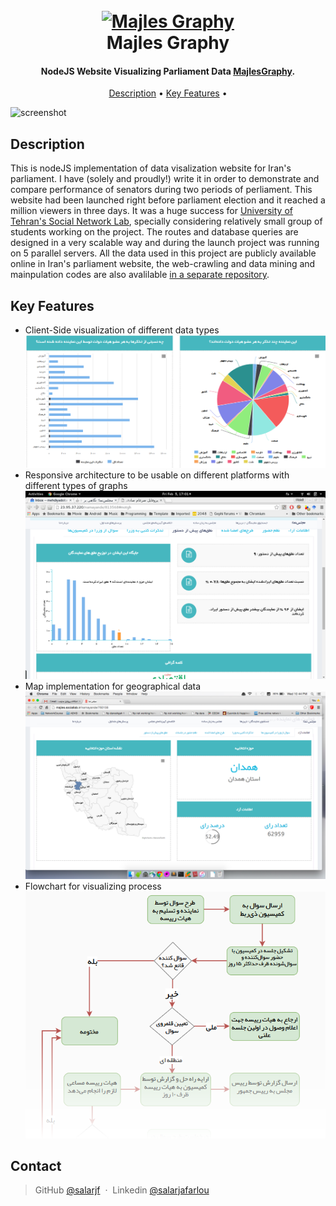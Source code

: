 <h1 align="center">
  <br>
  <a href="http://www.amitmerchant.com/electron-markdownify"><img src="http://majles.sociallab.ir/img/social_logo.png" alt="Majles Graphy" width="200"></a>
  <br>
  Majles Graphy
  <br>
</h1>

<h4 align="center">NodeJS Website Visualizing Parliament Data   <a href="http://majles.sociallab.ir/" target="_blank">MajlesGraphy</a>.</h4>


<p align="center">
  <a href="#how-to-use">Description</a> •
  <a href="#key-features">Key Features</a> •
</p>

![screenshot](http://majles.sociallab.ir/img/1.jpg)



## Description
This is nodeJS implementation of data visalization website for Iran's parliament. I have (solely and proudly!) write it in order to demonstrate and compare performance of senators during two periods of perliament. This website had been launched right before parliament election and it reached a million viewers in three days. It was a huge success for [University of Tehran's Social Network Lab](http://sociallab.ir/), specially considering relatively small group of students working on the project. The routes and database queries are designed in a very scalable way and during the launch project was running on 5 parallel servers. 
 All the data used in this project are publicly available online in Iran's parliament website, the web-crawling and data mining and mainpulation codes are also avalilable [in a separate repository](asd).

## Key Features

* Client-Side visualization of different data types
![](https://github.com/salarjf/parliament-visualization/blob/master/screenshots/Picture1.png)
* Responsive architecture to be usable on different platforms with different types of graphs
![](https://github.com/salarjf/parliament-visualization/blob/master/screenshots/picture3.png)
* Map implementation for geographical data
![](https://github.com/salarjf/parliament-visualization/blob/master/screenshots/picture2.png)
* Flowchart for visualizing process
![](https://github.com/salarjf/parliament-visualization/blob/master/screenshots/picture5.png)



## Contact
> GitHub [@salarjf](https://github.com/salarjf) &nbsp;&middot;&nbsp;
> Linkedin [@salarjafarlou](https://www.linkedin.com/in/salarjafarlou/)

